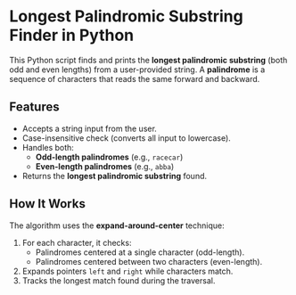# Longest Palindromic Substring Finder in Python

This Python script finds and prints the **longest palindromic substring** (both odd and even lengths) from a user-provided string. A **palindrome** is a sequence of characters that reads the same forward and backward.

## Features

- Accepts a string input from the user.
- Case-insensitive check (converts all input to lowercase).
- Handles both:
  - **Odd-length palindromes** (e.g., `racecar`)
  - **Even-length palindromes** (e.g., `abba`)
- Returns the **longest palindromic substring** found.

##  How It Works

The algorithm uses the **expand-around-center** technique:
1. For each character, it checks:
   - Palindromes centered at a single character (odd-length).
   - Palindromes centered between two characters (even-length).
2. Expands pointers `left` and `right` while characters match.
3. Tracks the longest match found during the traversal.